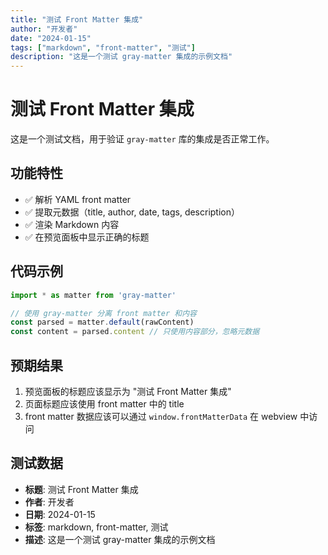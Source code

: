 ```yaml
---
title: "测试 Front Matter 集成"
author: "开发者"
date: "2024-01-15"
tags: ["markdown", "front-matter", "测试"]
description: "这是一个测试 gray-matter 集成的示例文档"
---
```


# 测试 Front Matter 集成

这是一个测试文档，用于验证 `gray-matter` 库的集成是否正常工作。

## 功能特性

- ✅ 解析 YAML front matter
- ✅ 提取元数据（title, author, date, tags, description）
- ✅ 渲染 Markdown 内容
- ✅ 在预览面板中显示正确的标题

## 代码示例

```javascript
import * as matter from 'gray-matter'

// 使用 gray-matter 分离 front matter 和内容
const parsed = matter.default(rawContent)
const content = parsed.content // 只使用内容部分，忽略元数据
```

## 预期结果

1. 预览面板的标题应该显示为 "测试 Front Matter 集成"
2. 页面标题应该使用 front matter 中的 title
3. front matter 数据应该可以通过 `window.frontMatterData` 在 webview 中访问

## 测试数据

- **标题**: 测试 Front Matter 集成
- **作者**: 开发者
- **日期**: 2024-01-15
- **标签**: markdown, front-matter, 测试
- **描述**: 这是一个测试 gray-matter 集成的示例文档
